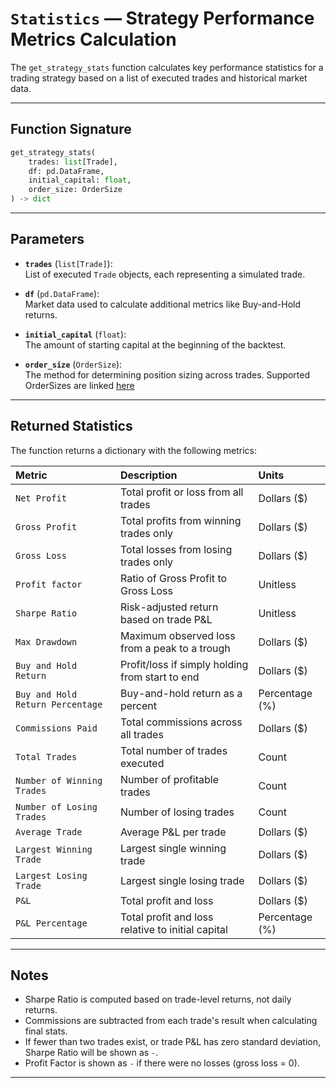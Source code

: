
# `Statistics` — Strategy Performance Metrics Calculation

The `get_strategy_stats` function calculates key performance statistics for a trading strategy based on a list of executed trades and historical market data.

---

## Function Signature

```python
get_strategy_stats(
    trades: list[Trade],
    df: pd.DataFrame,
    initial_capital: float,
    order_size: OrderSize
) -> dict
```

---

## Parameters

- **`trades`** (`list[Trade]`):  
  List of executed `Trade` objects, each representing a simulated trade.

- **`df`** (`pd.DataFrame`):  
  Market data used to calculate additional metrics like Buy-and-Hold returns.

- **`initial_capital`** (`float`):  
  The amount of starting capital at the beginning of the backtest.

- **`order_size`** (`OrderSize`):  
  The method for determining position sizing across trades. Supported OrderSizes are linked [here](strategy_parameters/order_size.md)

---

## Returned Statistics

The function returns a dictionary with the following metrics:

| Metric | Description | Units |
|:-------|:------------|:------|
| `Net Profit` | Total profit or loss from all trades | Dollars ($) |
| `Gross Profit` | Total profits from winning trades only | Dollars ($) |
| `Gross Loss` | Total losses from losing trades only | Dollars ($) |
| `Profit factor` | Ratio of Gross Profit to Gross Loss | Unitless |
| `Sharpe Ratio` | Risk-adjusted return based on trade P&L | Unitless |
| `Max Drawdown` | Maximum observed loss from a peak to a trough | Dollars ($) |
| `Buy and Hold Return` | Profit/loss if simply holding from start to end | Dollars ($) |
| `Buy and Hold Return Percentage` | Buy-and-hold return as a percent | Percentage (%) |
| `Commissions Paid` | Total commissions across all trades | Dollars ($) |
| `Total Trades` | Total number of trades executed | Count |
| `Number of Winning Trades` | Number of profitable trades | Count |
| `Number of Losing Trades` | Number of losing trades | Count |
| `Average Trade` | Average P&L per trade | Dollars ($) |
| `Largest Winning Trade` | Largest single winning trade | Dollars ($) |
| `Largest Losing Trade` | Largest single losing trade | Dollars ($) |
| `P&L` | Total profit and loss | Dollars ($) |
| `P&L Percentage` | Total profit and loss relative to initial capital | Percentage (%) |

---

## Notes

- Sharpe Ratio is computed based on trade-level returns, not daily returns.
- Commissions are subtracted from each trade's result when calculating final stats.
- If fewer than two trades exist, or trade P&L has zero standard deviation, Sharpe Ratio will be shown as `-`.
- Profit Factor is shown as `-` if there were no losses (gross loss = 0).

---
